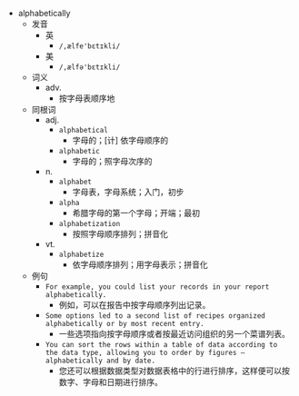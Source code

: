 - alphabetically
  - 发音
    - 英
      - `/,ælfe'bɛtɪkli/`
    - 美
      - `/,ælfə'bɛtɪkli/`
  - 词义
    - adv.
      - 按字母表顺序地
  - 同根词
    - adj.
      - `alphabetical`
        - 字母的；[计] 依字母顺序的
      - `alphabetic`
        - 字母的；照字母次序的
    - n.
      - `alphabet`
        - 字母表，字母系统；入门，初步
      - `alpha`
        - 希腊字母的第一个字母；开端；最初
      - `alphabetization`
        - 按照字母顺序排列；拼音化
    - vt.
      - `alphabetize`
        - 依字母顺序排列；用字母表示；拼音化
  - 例句
    - `For example, you could list your records in your report alphabetically.`
      - 例如，可以在报告中按字母顺序列出记录。
    - `Some options led to a second list of recipes organized alphabetically or by most recent entry.`
      - 一些选项指向按字母顺序或者按最近访问组织的另一个菜谱列表。
    - `You can sort the rows within a table of data according to the data type, allowing you to order by figures — alphabetically and by date.`
      - 您还可以根据数据类型对数据表格中的行进行排序，这样便可以按数字、字母和日期进行排序。

